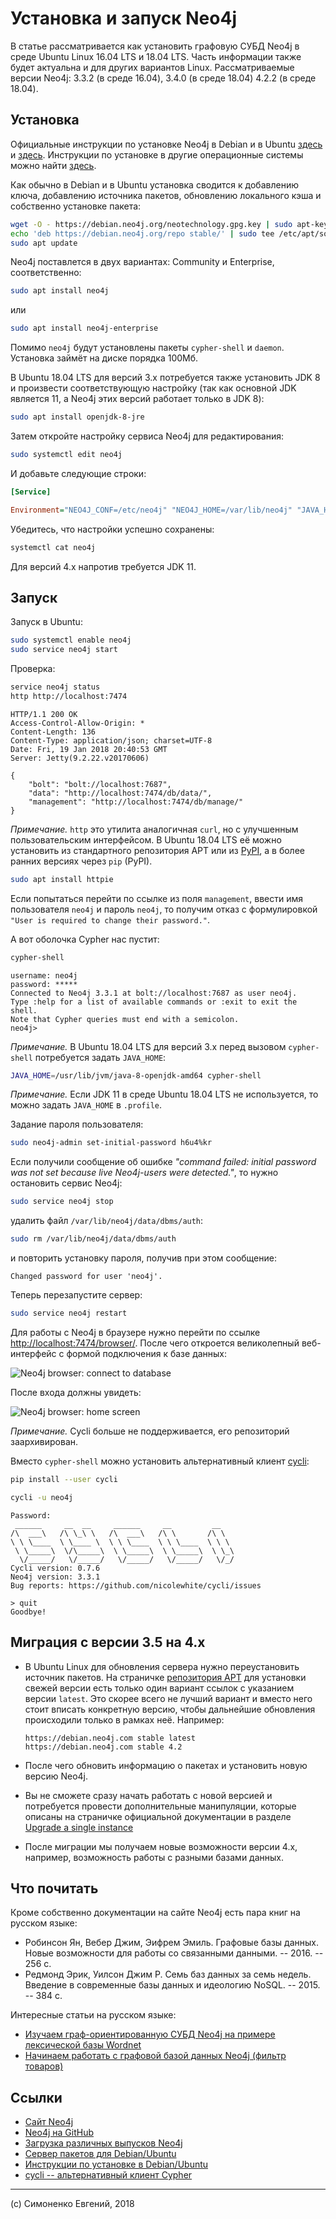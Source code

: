 # Установка и запуск Neo4j

В статье рассматривается как установить графовую СУБД Neo4j в среде
Ubuntu Linux 16.04 LTS и 18.04 LTS. Часть информации также будет актуальна и для других вариантов
Linux. Рассматриваемые версии Neo4j: 3.3.2 (в среде 16.04), 3.4.0 (в среде 18.04)
4.2.2 (в среде 18.04).

## Установка

Официальные инструкции по установке Neo4j в Debian и в Ubuntu
[здесь](http://debian.neo4j.com/) и
[здесь](http://neo4j.com/docs/operations-manual/current/installation/linux/debian/).
Инструкции по установке в другие операционные системы можно найти
[здесь](https://neo4j.com/download/other-releases/).

Как обычно в Debian и в Ubuntu установка сводится к добавлению ключа,
добавлению источника пакетов, обновлению локального кэша и собственно установке
пакета:

``` sh
wget -O - https://debian.neo4j.org/neotechnology.gpg.key | sudo apt-key add -
echo 'deb https://debian.neo4j.org/repo stable/' | sudo tee /etc/apt/sources.list.d/neo4j.list
sudo apt update
```

Neo4j поставлется в двух вариантах: Community и Enterprise, соответственно:

``` sh
sudo apt install neo4j
```

или

``` sh
sudo apt install neo4j-enterprise
```

Помимо `neo4j` будут установлены пакеты `cypher-shell` и `daemon`. Установка
займёт на диске порядка 100Мб.

В Ubuntu 18.04 LTS для версий 3.x потребуется также установить JDK 8
и произвести соответствующую настройку (так как основной JDK является 11,
а Neo4j этих версий работает только в JDK 8):

``` sh
sudo apt install openjdk-8-jre
```

Затем откройте настройку сервиса Neo4j для редактирования:

``` sh
sudo systemctl edit neo4j
```

И добавьте следующие строки:

``` ini
[Service]

Environment="NEO4J_CONF=/etc/neo4j" "NEO4J_HOME=/var/lib/neo4j" "JAVA_HOME=/usr/lib/jvm/java-8-openjdk-amd64"
```

Убедитесь, что настройки успешно сохранены:

``` sh
systemctl cat neo4j
```

Для версий 4.x напротив требуется JDK 11.

## Запуск

Запуск в Ubuntu:

``` sh
sudo systemctl enable neo4j
sudo service neo4j start
```

Проверка:

``` sh
service neo4j status
http http://localhost:7474
```

``` http
HTTP/1.1 200 OK
Access-Control-Allow-Origin: *
Content-Length: 136
Content-Type: application/json; charset=UTF-8
Date: Fri, 19 Jan 2018 20:40:53 GMT
Server: Jetty(9.2.22.v20170606)

{
    "bolt": "bolt://localhost:7687", 
    "data": "http://localhost:7474/db/data/", 
    "management": "http://localhost:7474/db/manage/"
}
```

_Примечание._ `http` это утилита аналогичная `curl`, но с улучшенным
пользовательским интерфейсом. В Ubuntu 18.04 LTS её можно установить из
стандартного репозитория APT или из [PyPI](https://pypi.org/),
а в более ранних версиях через `pip` (PyPI).

``` sh
sudo apt install httpie
```

Если попытаться перейти по ссылке из поля `management`, ввести имя пользователя `neo4j`
и пароль `neo4j`, то получим отказ с формулировкой
`"User is required to change their password."`.

А вот оболочка Cypher нас пустит:

``` sh
cypher-shell
```

``` plain
username: neo4j
password: *****
Connected to Neo4j 3.3.1 at bolt://localhost:7687 as user neo4j.
Type :help for a list of available commands or :exit to exit the shell.
Note that Cypher queries must end with a semicolon.
neo4j>
```

_Примечание._ В Ubuntu 18.04 LTS для версий 3.x перед вызовом `cypher-shell`
потребуется задать `JAVA_HOME`:

``` sh
JAVA_HOME=/usr/lib/jvm/java-8-openjdk-amd64 cypher-shell
```

_Примечание._ Если JDK 11 в среде Ubuntu 18.04 LTS не используется,
то можно задать `JAVA_HOME` в `.profile`.

Задание пароля пользователя:

``` sh
sudo neo4j-admin set-initial-password h6u4%kr
```

Если получили сообщение об ошибке _"command failed: initial password was not set
because live Neo4j-users were detected."_, то нужно остановить сервис Neo4j:

``` sh
sudo service neo4j stop
```

удалить файл `/var/lib/neo4j/data/dbms/auth`:

``` sh
sudo rm /var/lib/neo4j/data/dbms/auth
```

и повторить установку пароля, получив при этом сообщение:

``` plain
Changed password for user 'neo4j'.
```

Теперь перезапустите сервер:

``` sh
sudo service neo4j restart
```

Для работы с Neo4j в браузере нужно перейти по ссылке
<http://localhost:7474/browser/>. После чего откроется великолепный
веб-интерфейс с формой подключения к базе данных:

![Neo4j browser: connect to database](./images/neo4j-browser-connect.png)

После входа должны увидеть:

![Neo4j browser: home screen](./images/neo4j-browser-home.png)

_Примечание._ Cycli больше не поддерживается, его репозиторий заархивирован.

Вместо `cypher-shell` можно установить альтернативный клиент
[cycli](https://github.com/nicolewhite/cycli):

``` sh
pip install --user cycli
```

``` sh
cycli -u neo4j
```

``` plain
Password: 
 ______     __  __     ______     __         __    
/\  ___\   /\ \_\ \   /\  ___\   /\ \       /\ \   
\ \ \____  \ \____ \  \ \ \____  \ \ \____  \ \ \  
 \ \_____\  \/\_____\  \ \_____\  \ \_____\  \ \_\ 
  \/_____/   \/_____/   \/_____/   \/_____/   \/_/ 
Cycli version: 0.7.6
Neo4j version: 3.3.1
Bug reports: https://github.com/nicolewhite/cycli/issues

> quit
Goodbye!
```

## Миграция с версии 3.5 на 4.x

- В Ubuntu Linux для обновления сервера нужно переустановить источник пакетов.
  На страничке [репозитория APT](http://debian.neo4j.com) для установки
  свежей версии есть только один вариант ссылок с указанием версии `latest`.
  Это скорее всего не лучший вариант и вместо него стоит вписать конкретную
  версию, чтобы дальнейшие обновления происходили только в рамках неё. Например:

  ```
  https://debian.neo4j.com stable latest
  https://debian.neo4j.com stable 4.2
  ```

- После чего обновить информацию о пакетах и установить новую версию Neo4j.

- Вы не сможете сразу начать работать с новой версией и потребуется провести
  дополнительные манипуляции, которые описаны на страничке официальной
  документации в разделе
  [Upgrade a single instance](https://neo4j.com/docs/operations-manual/current/upgrade/deployment-upgrading/)

- После миграции мы получаем новые возможности версии 4.x, например,
  возможность работы с разными базами данных.

## Что почитать

Кроме собственно документации на сайте Neo4j есть пара книг на русском языке:

- Робинсон Ян, Вебер Джим, Эифрем Эмиль. Графовые базы данных. Новые
  возможности для работы со связанными данными. -- 2016. -- 256 с.
- Редмонд Эрик, Уилсон Джим Р. Семь баз данных за семь недель. Введение в
  современные базы данных и идеологию NoSQL. -- 2015. -- 384 с.

Интересные статьи на русском языке:

- [Изучаем граф-ориентированную СУБД Neo4j на примере лексической базы Wordnet](https://habrahabr.ru/post/273241/)
- [Начинаем работать с графовой базой данных Neo4j (фильтр товаров)](https://habrahabr.ru/post/219441/)

## Ссылки

- [Сайт Neo4j](https://neo4j.com/)
- [Neo4j на GitHub](https://github.com/neo4j/neo4j)
- [Загрузка различных выпусков Neo4j](https://neo4j.com/download/other-releases/)
- [Сервер пакетов для Debian/Ubuntu](http://debian.neo4j.com/)
- [Инструкции по установке в Debian/Ubuntu](http://neo4j.com/docs/operations-manual/current/installation/linux/debian/)
- [cycli -- альтернативный клиент Cypher](https://github.com/nicolewhite/cycli)

---

(c) Симоненко Евгений, 2018
